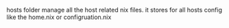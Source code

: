 hosts folder manage all the host related nix files. it stores for all hosts config like the home.nix or configruation.nix
